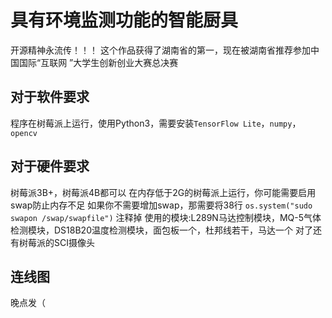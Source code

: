 # 具有环境监测功能的智能厨具
开源精神永流传！！！
这个作品获得了湖南省的第一，现在被湖南省推荐参加中国国际“互联网 ”大学生创新创业大赛总决赛

## 对于软件要求
程序在树莓派上运行，使用Python3，需要安装`TensorFlow Lite`，`numpy`，`opencv`

## 对于硬件要求
树莓派3B+，树莓派4B都可以
在内存低于2G的树莓派上运行，你可能需要启用swap防止内存不足
如果你不需要增加swap，那需要将38行 `os.system("sudo swapon /swap/swapfile")` 注释掉
使用的模块:L289N马达控制模块，MQ-5气体检测模块，DS18B20温度检测模块，面包板一个，杜邦线若干，马达一个
对了还有树莓派的SCI摄像头

## 连线图
晚点发（
